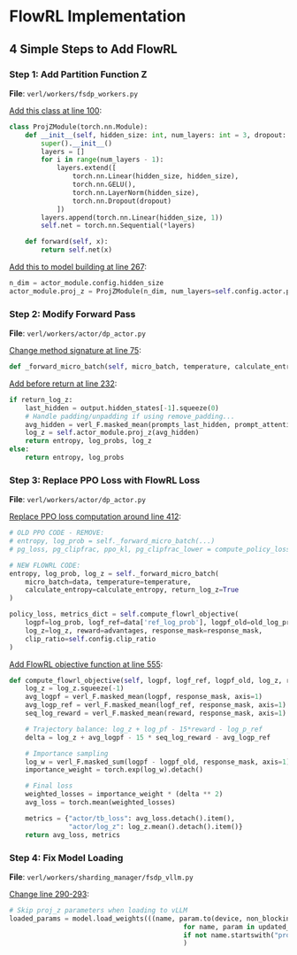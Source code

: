 # FlowRL Implementation

## 4 Simple Steps to Add FlowRL

### Step 1: Add Partition Function Z

**File**: `verl/workers/fsdp_workers.py`

[Add this class at line 100](https://github.com/Xuekai-Zhu/FlowRL/blob/5d4795bddd49d4a7f0d78a742b1c6bcd8bdec581/verl_FlowRL/verl/workers/fsdp_workers.py#L100):

```python
class ProjZModule(torch.nn.Module):
    def __init__(self, hidden_size: int, num_layers: int = 3, dropout: float = 0.1):
        super().__init__()
        layers = []
        for i in range(num_layers - 1):
            layers.extend([
                torch.nn.Linear(hidden_size, hidden_size),
                torch.nn.GELU(),
                torch.nn.LayerNorm(hidden_size),
                torch.nn.Dropout(dropout)
            ])
        layers.append(torch.nn.Linear(hidden_size, 1))
        self.net = torch.nn.Sequential(*layers)

    def forward(self, x):
        return self.net(x)
```

[Add this to model building at line 267](https://github.com/Xuekai-Zhu/FlowRL/blob/5d4795bddd49d4a7f0d78a742b1c6bcd8bdec581/verl_FlowRL/verl/workers/fsdp_workers.py#L265):

```python
n_dim = actor_module.config.hidden_size
actor_module.proj_z = ProjZModule(n_dim, num_layers=self.config.actor.proj_layer)
```

### Step 2: Modify Forward Pass

**File**: `verl/workers/actor/dp_actor.py`

[Change method signature at line 75](https://github.com/Xuekai-Zhu/FlowRL/blob/5d4795bddd49d4a7f0d78a742b1c6bcd8bdec581/verl_FlowRL/verl/workers/actor/dp_actor.py#L75):

```python
def _forward_micro_batch(self, micro_batch, temperature, calculate_entropy=False, return_log_z=False):
```

[Add before return at line 232](https://github.com/Xuekai-Zhu/FlowRL/blob/5d4795bddd49d4a7f0d78a742b1c6bcd8bdec581/verl_FlowRL/verl/workers/actor/dp_actor.py#L232):

```python
if return_log_z:
    last_hidden = output.hidden_states[-1].squeeze(0)
    # Handle padding/unpadding if using remove_padding...
    avg_hidden = verl_F.masked_mean(prompts_last_hidden, prompt_attention_mask.unsqueeze(-1), axis=1)
    log_z = self.actor_module.proj_z(avg_hidden)
    return entropy, log_probs, log_z
else:
    return entropy, log_probs
```

### Step 3: Replace PPO Loss with FlowRL Loss

**File**: `verl/workers/actor/dp_actor.py`

[Replace PPO loss computation around line 412](https://github.com/Xuekai-Zhu/FlowRL/blob/5d4795bddd49d4a7f0d78a742b1c6bcd8bdec581/verl_FlowRL/verl/workers/actor/dp_actor.py#L412):

```python
# OLD PPO CODE - REMOVE:
# entropy, log_prob = self._forward_micro_batch(...)
# pg_loss, pg_clipfrac, ppo_kl, pg_clipfrac_lower = compute_policy_loss(...)

# NEW FLOWRL CODE:
entropy, log_prob, log_z = self._forward_micro_batch(
    micro_batch=data, temperature=temperature,
    calculate_entropy=calculate_entropy, return_log_z=True
)

policy_loss, metrics_dict = self.compute_flowrl_objective(
    logpf=log_prob, logf_ref=data['ref_log_prob'], logpf_old=old_log_prob,
    log_z=log_z, reward=advantages, response_mask=response_mask,
    clip_ratio=self.config.clip_ratio
)
```

[Add FlowRL objective function at line 555](https://github.com/Xuekai-Zhu/FlowRL/blob/5d4795bddd49d4a7f0d78a742b1c6bcd8bdec581/verl_FlowRL/verl/workers/actor/dp_actor.py#L555):

```python
def compute_flowrl_objective(self, logpf, logf_ref, logpf_old, log_z, reward, response_mask, clip_ratio):
    log_z = log_z.squeeze(-1)
    avg_logpf = verl_F.masked_mean(logpf, response_mask, axis=1)
    avg_logp_ref = verl_F.masked_mean(logf_ref, response_mask, axis=1)
    seq_log_reward = verl_F.masked_mean(reward, response_mask, axis=1)

    # Trajectory balance: log_z + log_pf - 15*reward - log_p_ref
    delta = log_z + avg_logpf - 15 * seq_log_reward - avg_logp_ref

    # Importance sampling
    log_w = verl_F.masked_sum(logpf - logpf_old, response_mask, axis=1)
    importance_weight = torch.exp(log_w).detach()

    # Final loss
    weighted_losses = importance_weight * (delta ** 2)
    avg_loss = torch.mean(weighted_losses)

    metrics = {"actor/tb_loss": avg_loss.detach().item(),
               "actor/log_z": log_z.mean().detach().item()}
    return avg_loss, metrics
```

### Step 4: Fix Model Loading

**File**: `verl/workers/sharding_manager/fsdp_vllm.py`

[Change line 290-293](https://github.com/Xuekai-Zhu/FlowRL/blob/5d4795bddd49d4a7f0d78a742b1c6bcd8bdec581/verl_FlowRL/verl/workers/sharding_manager/fsdp_vllm.py#L290):

```python
# Skip proj_z parameters when loading to vLLM
loaded_params = model.load_weights(((name, param.to(device, non_blocking=True).full_tensor() if isinstance(param, DTensor) else param)
                                            for name, param in updated_params.items()
                                            if not name.startswith("proj_z"))
                                            )
```